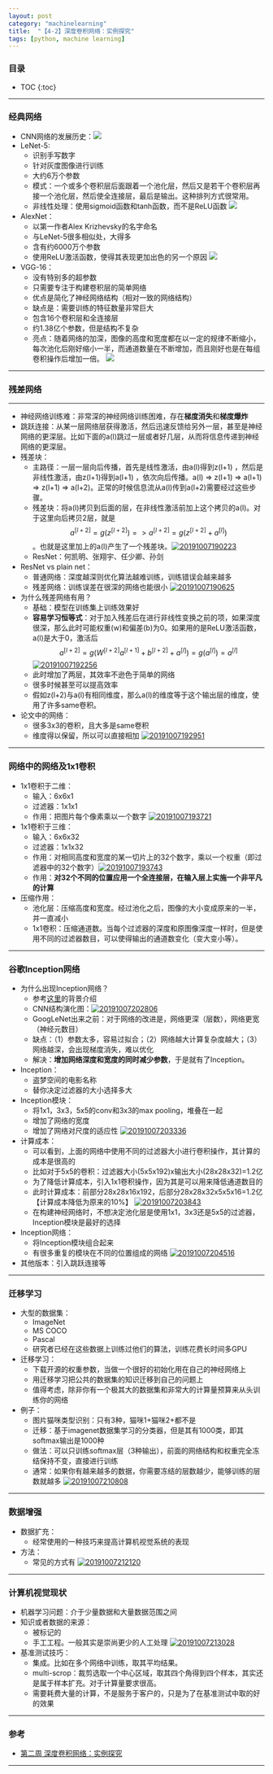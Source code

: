 ```yaml
---
layout: post
category: "machinelearning"
title:  "【4-2】深度卷积网络：实例探究"
tags: [python, machine learning]
---
```


<script type="text/javascript" async
  src="https://cdn.mathjax.org/mathjax/latest/MathJax.js?config=TeX-MML-AM_CHTML">
</script>

### 目录

- TOC
{:toc}

---

### 经典网络
* CNN网络的发展历史：![](https://raw.githubusercontent.com/Tsinghua-gongjing/blog_codes/master/images/20191008000340.png)
* LeNet-5:
	* 识别手写数字
	* 针对灰度图像进行训练
	* 大约6万个参数
	* 模式：一个或多个卷积层后面跟着一个池化层，然后又是若干个卷积层再接一个池化层，然后使全连接层，最后是输出。这种排列方式很常用。 
	* 非线性处理：使用sigmoid函数和tanh函数，而不是ReLU函数 ![](https://raw.githubusercontent.com/Tsinghua-gongjing/blog_codes/master/images/20191007233832.png)
* AlexNet：
	* 以第一作者Alex Krizhevsky的名字命名
	* 与LeNet-5很多相似处，大得多
	* 含有约6000万个参数 
	* 使用ReLU激活函数，使得其表现更加出色的另一个原因 ![](https://raw.githubusercontent.com/Tsinghua-gongjing/blog_codes/master/images/20191007234258.png)
* VGG-16：
	* 没有特别多的超参数
	* 只需要专注于构建卷积层的简单网络
	* 优点是简化了神经网络结构（相对一致的网络结构）
	* 缺点是：需要训练的特征数量非常巨大
	* 包含16个卷积层和全连接层
	* 约1.38亿个参数，但是结构不复杂
	* 亮点：随着网络的加深，图像的高度和宽度都在以一定的规律不断缩小，每次池化后刚好缩小一半，而通道数量在不断增加，而且刚好也是在每组卷积操作后增加一倍。 ![](https://raw.githubusercontent.com/Tsinghua-gongjing/blog_codes/master/images/20191007234442.png)



---

### 残差网络

----

* 神经网络训练难：非常深的神经网络训练困难，存在**梯度消失**和**梯度爆炸**
* 跳跃连接：从某一层网络层获得激活，然后迅速反馈给另外一层，甚至是神经网络的更深层。比如下面的a(l)跳过一层或者好几层，从而将信息传递到神经网络的更深层。
* 残差块：
	* 主路径：一层一层向后传播，首先是线性激活，由a(l)得到z(l+1) ，然后是非线性激活，由z(l+1)得到a(l+1) ，依次向后传播。a(l) => z(l+1) => a(l+1) => z(l+1) => a(l+2)。正常的时候信息流从a(l)传到a(l+2)需要经过这些步骤。
	* 残差块：将a(l)拷贝到后面的层，在非线性激活前加上这个拷贝的a(l)。对于这里向后拷贝2层，就是$$a^{[l+2]}=g(z^{[l+2]}) => a^{[l+2]}=g(z^{[l+2]}+a^{[l]})$$。也就是这里加上的a(l)产生了一个残差块。[![20191007190223](https://raw.githubusercontent.com/Tsinghua-gongjing/blog_codes/master/images/20191007190223.png)](https://raw.githubusercontent.com/Tsinghua-gongjing/blog_codes/master/images/20191007190223.png)
	* ResNet：何凯明、张翔宇、任少卿、孙剑
* ResNet vs plain net：
	* 普通网络：深度越深则优化算法越难训练，训练错误会越来越多
	* 残差网络：训练误差在很深的网络也能很小 [![20191007190625](https://raw.githubusercontent.com/Tsinghua-gongjing/blog_codes/master/images/20191007190625.png)](https://raw.githubusercontent.com/Tsinghua-gongjing/blog_codes/master/images/20191007190625.png)
* 为什么残差网络有用？
	* 基础：模型在训练集上训练效果好
	* **容易学习恒等式**：对于加入残差后在进行非线性变换之前的项，如果深度很深，那么此时可能权重(w)和偏差(b)为0。如果用的是ReLU激活函数，a(l)是大于0，激活后$$a^{[l+2]} = g(W^{[l+2]}a^{[l+1]} + b^{[l+2]} + a^{[l]}) = g(a^{[l]}) = a^{[l]}$$ [![20191007192256](https://raw.githubusercontent.com/Tsinghua-gongjing/blog_codes/master/images/20191007192256.png)](https://raw.githubusercontent.com/Tsinghua-gongjing/blog_codes/master/images/20191007192256.png)
	* 此时增加了两层，其效率不逊色于简单的网络
	* 很多时候甚至可以提高效率
	* 假如z(l+2)与a(l)有相同维度，那么a(l)的维度等于这个输出层的维度，使用了许多same卷积。 
* 论文中的网络：
	* 很多3x3的卷积，且大多是same卷积
	* 维度得以保留，所以可以直接相加 [![20191007192951](https://raw.githubusercontent.com/Tsinghua-gongjing/blog_codes/master/images/20191007192951.png)](https://raw.githubusercontent.com/Tsinghua-gongjing/blog_codes/master/images/20191007192951.png)

---

### 网络中的网络及1x1卷积

* 1x1卷积于二维：
	* 输入：6x6x1
	* 过滤器：1x1x1
	* 作用：把图片每个像素乘以一个数字 [![20191007193721](https://raw.githubusercontent.com/Tsinghua-gongjing/blog_codes/master/images/20191007193721.png)](https://raw.githubusercontent.com/Tsinghua-gongjing/blog_codes/master/images/20191007193721.png)
* 1x1卷积于三维：
	* 输入：6x6x32
	* 过滤器：1x1x32
	* 作用：对相同高度和宽度的某一切片上的32个数字，乘以一个权重（即过滤器中的32个数字）[![20191007193743](https://raw.githubusercontent.com/Tsinghua-gongjing/blog_codes/master/images/20191007193743.png)](https://raw.githubusercontent.com/Tsinghua-gongjing/blog_codes/master/images/20191007193743.png)
	* 作用：**对32个不同的位置应用一个全连接层，在输入层上实施一个非平凡的计算**
* 压缩作用：
	* 池化层：压缩高度和宽度。经过池化之后，图像的大小变成原来的一半，并一直减小
	* 1x1卷积：压缩通道数。当每个过滤器的深度和原图像深度一样时，但是使用不同的过滤器数目，可以使得输出的通道数变化（变大变小等）。

---

### 谷歌Inception网络

* 为什么出现Inception网络？
	* 参考[这里](https://blog.csdn.net/u010402786/article/details/52433324)的背景介绍
	* CNN结构演化图：[![20191007202806](https://raw.githubusercontent.com/Tsinghua-gongjing/blog_codes/master/images/20191007202806.png)](https://raw.githubusercontent.com/Tsinghua-gongjing/blog_codes/master/images/20191007202806.png)
	* GoogLeNet出来之前：对于网络的改进是，网络更深（层数），网络更宽（神经元数目）
	* 缺点：（1）参数太多，容易过拟合；（2）网络越大计算复杂度越大；（3）网络越深，会出现梯度消失，难以优化
	* 解决：**增加网络深度和宽度的同时减少参数**，于是就有了Inception。
* Inception：
	* 盗梦空间的电影名称
	* 替你决定过滤器的大小选择多大
* Inception模块：
	* 将1x1，3x3，5x5的conv和3x3的max pooling，堆叠在一起
	* 增加了网络的宽度
	* 增加了网络对尺度的适应性 [![20191007203336](https://raw.githubusercontent.com/Tsinghua-gongjing/blog_codes/master/images/20191007203336.png)](https://raw.githubusercontent.com/Tsinghua-gongjing/blog_codes/master/images/20191007203336.png)
* 计算成本：
	* 可以看到，上面的网络中使用不同的过滤器大小进行卷积操作，其计算的成本是很高的
	* 比如对于5x5的卷积：过滤器大小(5x5x192)x输出大小(28x28x32)=1.2亿
	* 为了降低计算成本，引入1x1卷积操作，因为其是可以用来降低通道数目的
	* 此时计算成本：前部分28x28x16x192，后部分28x28x32x5x5x16=1.2亿【计算成本降低为原来的10%】 [![20191007203843](https://raw.githubusercontent.com/Tsinghua-gongjing/blog_codes/master/images/20191007203843.png)](https://raw.githubusercontent.com/Tsinghua-gongjing/blog_codes/master/images/20191007203843.png)
	* 在构建神经网络时，不想决定池化层是使用1x1，3x3还是5x5的过滤器，Inception模块是最好的选择
* Inception网络：
	* 将Inception模块组合起来
	* 有很多重复的模块在不同的位置组成的网络 [![20191007204516](https://raw.githubusercontent.com/Tsinghua-gongjing/blog_codes/master/images/20191007204516.png)](https://raw.githubusercontent.com/Tsinghua-gongjing/blog_codes/master/images/20191007204516.png)
* 其他版本：引入跳跃连接等

---

### 迁移学习

* 大型的数据集：
	* ImageNet
	* MS COCO
	* Pascal
	* 研究者已经在这些数据上训练过他们的算法，训练花费长时间多GPU
* 迁移学习：
	* 下载开源的权重参数，当做一个很好的初始化用在自己的神经网络上
	* 用迁移学习把公共的数据集的知识迁移到自己的问题上
	* 值得考虑，除非你有一个极其大的数据集和非常大的计算量预算来从头训练你的网络
* 例子：
	* 图片猫咪类型识别：只有3种，猫咪1+猫咪2+都不是
	* 迁移：基于imagenet数据集学习的分类器，但是其有1000类，即其softmax输出是1000种
	* 做法：可以只训练softmax层（3种输出），前面的网络结构和权重完全冻结保持不变，直接进行训练
	* 通常：如果你有越来越多的数据，你需要冻结的层数越少，能够训练的层数就越多 [![20191007210808](https://raw.githubusercontent.com/Tsinghua-gongjing/blog_codes/master/images/20191007210808.png)](https://raw.githubusercontent.com/Tsinghua-gongjing/blog_codes/master/images/20191007210808.png)

---

### 数据增强

* 数据扩充：
	* 经常使用的一种技巧来提高计算机视觉系统的表现
* 方法：
	* 常见的方式有 [![20191007212120](https://raw.githubusercontent.com/Tsinghua-gongjing/blog_codes/master/images/20191007212120.png)](https://raw.githubusercontent.com/Tsinghua-gongjing/blog_codes/master/images/20191007212120.png)

---

### 计算机视觉现状

* 机器学习问题：介于少量数据和大量数据范围之间
* 知识或者数据的来源：
	* 被标记的
	* 手工工程。一般其实是崇尚更少的人工处理 [![20191007213028](https://raw.githubusercontent.com/Tsinghua-gongjing/blog_codes/master/images/20191007213028.png)](https://raw.githubusercontent.com/Tsinghua-gongjing/blog_codes/master/images/20191007213028.png)
* 基准测试技巧：
	* 集成。比如在多个网络中训练，取其平均结果。
	* multi-scrop：裁剪选取一个中心区域，取其四个角得到四个样本，其实还是属于样本扩充。对于计算量要求很高。
	* 需要耗费大量的计算，不是服务于客户的，只是为了在基准测试中取的好的效果

---

### 参考

* [第二周 深度卷积网络：实例探究](http://www.ai-start.com/dl2017/html/lesson4-week2.html)

---





